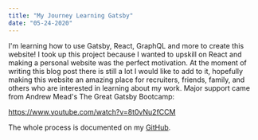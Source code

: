 ```yaml
---
title: "My Journey Learning Gatsby"
date: "05-24-2020"
---
```


I'm learning how to use Gatsby, React, GraphQL and more to create this website! I took up this project because I wanted to upskill on React and making a personal website was the perfect motivation. At the moment of writing this blog post there is still a lot I would like to add to it, hopefully making this website an amazing place for recruiters, friends, family, and others who are interested in learning about my work. Major support came from Andrew Mead's The Great Gatsby Bootcamp: 

https://www.youtube.com/watch?v=8t0vNu2fCCM


 The whole process is documented on my [GitHub](https://github.com/eeshamoona/gatsby-website). 
